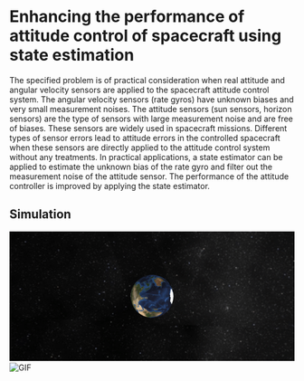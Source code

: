 # Enhancing the performance of attitude control of spacecraft using state estimation
The specified problem is of practical consideration when real attitude and angular
velocity sensors are applied to the spacecraft attitude control system. The angular
velocity sensors (rate gyros) have unknown biases and very small measurement noises.
The attitude sensors (sun sensors, horizon sensors) are the type of sensors with
large measurement noise and are free of biases. These sensors are widely used in
spacecraft missions. Different types of sensor errors lead to attitude errors in the
controlled spacecraft when these sensors are directly applied to the attitude control
system without any treatments. In practical applications, a state estimator can be applied to estimate the unknown bias of the rate gyro and filter out the
measurement noise of the attitude sensor. The performance of the attitude controller is improved by applying the state estimator.

## Simulation
![](https://github.com/rushikajoshi/State-estimation-and-control-of-spacecrafts/blob/main/Results/GIF.gif)
![GIF](https://user-images.githubusercontent.com/64770588/216806338-61281669-eb98-45e8-a3c4-0dc38dd1e8ab.gif)
